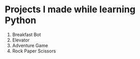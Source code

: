 # Projects I made while learning Python
1. Breakfast Bot
2. Elevator
3. Adventure Game
4. Rock Paper Scissors